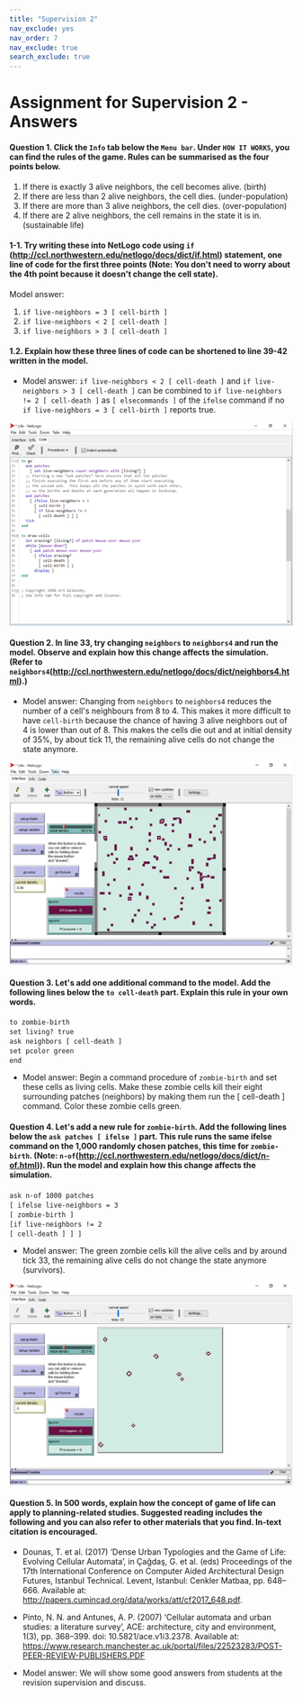 ```yaml
---
title: "Supervision 2"
nav_exclude: yes
nav_order: 7
nav_exclude: true
search_exclude: true
---
```


# Assignment for Supervision 2 - Answers

#### Question 1. Click the `Info` tab below the `Menu bar`. Under `HOW IT WORKS`, you can find the rules of the game. Rules can be summarised as the four points below. 
1. If there is exactly 3 alive neighbors, the cell becomes alive. (birth)
2. If there are less than 2 alive neighbors, the cell dies. (under-population)
3. If there are more than 3 alive neighbors, the cell dies. (over-population)
4. If there are 2 alive neighbors, the cell remains in the state it is in. (sustainable life)
#### 1-1. Try writing these into NetLogo code using `if` (http://ccl.northwestern.edu/netlogo/docs/dict/if.html) statement, one line of code for the first three points (Note: You don't need to worry about the 4th point because it doesn't change the cell state). 
Model answer:  
1. `if live-neighbors = 3 [ cell-birth ]`
2. `if live-neighbors < 2 [ cell-death ]`
3. `if live-neighbors > 3 [ cell-death ]`

#### 1.2. Explain how these three lines of code can be shortened to line 39-42 written in the model.
- Model answer: `if live-neighbors < 2 [ cell-death ]` and `if live-neighbors > 3 [ cell-death ]` can be combined to `if live-neighbors != 2 [ cell-death ]` as `[ elsecommands ]` of the `ifelse` command if no `if live-neighbors = 3 [ cell-birth ]` reports true.

![](statics/Sup2_gameoflife3.PNG)

#### Question 2. In line 33, try changing `neighbors` to `neighbors4` and run the model. Observe and explain how this change affects the simulation. (Refer to `neighbors4`(http://ccl.northwestern.edu/netlogo/docs/dict/neighbors4.html).)
- Model answer: Changing from `neighbors` to `neighbors4` reduces the number of a cell's neighbours from 8 to 4. This makes it more difficult to have `cell-birth` because the chance of having 3 alive neighbors out of 4 is lower than out of 8. This makes the cells die out and at initial density of 35%, by about tick 11, the remaining alive cells do not change the state anymore. 

![](statics/Sup2_gameoflife6.PNG)

#### Question 3. Let's add one additional command to the model. Add the following lines below the `to cell-death` part. Explain this rule in your own words.

`to zombie-birth`  
  `set living? true`  
  `ask neighbors [ cell-death ]`  
  `set pcolor green`  
`end`

- Model answer: Begin a command procedure of `zombie-birth` and set these cells as living cells. Make these zombie cells kill their eight surrounding patches (neighbors) by making them run the [ cell-death ] command. Color these zombie cells green.

#### Question 4. Let's add a new rule for `zombie-birth`. Add the following lines below the `ask patches [ ifelse ]` part. This rule runs the same ifelse command on the 1,000 randomly chosen patches, this time for `zombie-birth`. (Note: `n-of`(http://ccl.northwestern.edu/netlogo/docs/dict/n-of.html)). Run the model and explain how this change affects the simulation.

`ask n-of 1000 patches`  
  `[ ifelse live-neighbors = 3`  
    `[ zombie-birth ]`  
    `[if live-neighbors != 2`  
      `[ cell-death ] ] ]`

- Model answer: The green zombie cells kill the alive cells and by around tick 33, the remaining alive cells do not change the state anymore (survivors).

![](statics/Sup2_gameoflife7.PNG)

#### Question 5. In 500 words, explain how the concept of game of life can apply to planning-related studies. Suggested reading includes the following and you can also refer to other materials that you find. In-text citation is encouraged. 
- Dounas, T. et al. (2017) ‘Dense Urban Typologies and the Game of Life: Evolving Cellular Automata’, in Çağdaş, G. et al. (eds) Proceedings of the 17th International Conference on Computer Aided Architectural Design Futures, Istanbul Technical. Levent, Istanbul: Cenkler Matbaa, pp. 648–666. Available at: http://papers.cumincad.org/data/works/att/cf2017_648.pdf.
- Pinto, N. N. and Antunes, A. P. (2007) ‘Cellular automata and urban studies: a literature survey’, ACE: architecture, city and environment, 1(3), pp. 368–399. doi: 10.5821/ace.v1i3.2378. Available at: https://www.research.manchester.ac.uk/portal/files/22523283/POST-PEER-REVIEW-PUBLISHERS.PDF

- Model answer: We will show some good answers from students at the revision supervision and discuss.
